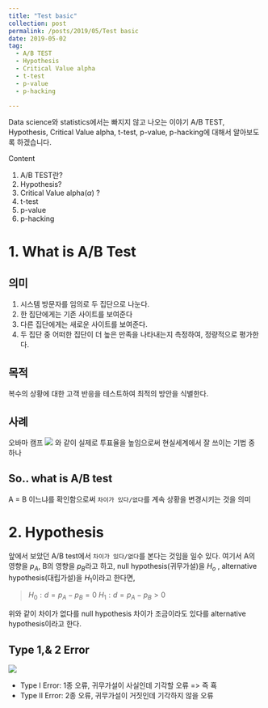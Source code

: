 ```yaml
---
title: "Test basic"
collection: post
permalink: /posts/2019/05/Test basic
date: 2019-05-02
tag:
  - A/B TEST
  - Hypothesis
  - Critical Value alpha
  - t-test
  - p-value
  - p-hacking

---
```


Data science와 statistics에서는 빠지지 않고 나오는 이야기
A/B TEST, Hypothesis, Critical Value alpha, t-test, p-value, p-hacking에 대해서 알아보도록 하겠습니다.

Content
1. A/B TEST란?
2. Hypothesis?
3. Critical Value alpha($\alpha$) ?
4. t-test
5. p-value
6. p-hacking

# 1. What is A/B Test
## 의미
1. 시스템 방문자를 임의로 두 집단으로 나눈다.
2. 한 집단에게는 기존 사이트를 보여준다
3. 다른 집단에게는 새로운 사이트를 보여준다.
4. 두 집단 중 어떠한 집단이 더 높은 만족을 나타내는지 측정하여, 정량적으로 평가한다.

## 목적
복수의 상황에 대한 고객 반응을 테스트하여 최적의 방안을 식별한다.

## 사례
오바마 캠프
![](http://mindthelog.com/wp-content/uploads/2017/01/a-b-testing.jpg)
와 같이 실제로 투표율을 높임으로써 현실세계에서
잘 쓰이는 기법 중 하나

## So.. what is A/B test
A = B 이느냐를 확인함으로써
`차이가 있다/없다`를 계속 상황을 변경시키는 것을 의미

# 2. Hypothesis
앞에서 보았던 A/B test에서
`차이가 있다/없다`를 본다는 것임을 일수 있다.
여기서 A의 영향을 $p_A$, B의 영향을 $p_B$라고 하고,
 null hypothesis(귀무가설)을 $H_o$ ,
 alternative hypothesis(대립가설)을 $H_1$이라고 한다면,
>$H_0 : d = p_A - p_B = 0$
>$H_1 : d = p_A - p_B  >0$

위와 같이 차이가 없다를 null hypothesis 차이가 조금이라도 있다를 alternative hypothesis이라고 한다.
## Type 1,& 2 Error
![](http://epiville.ccnmtl.columbia.edu/assets/images/error_table.jpg)
-   Type I Error: 1종 오류, 귀무가설이 사실인데 기각할 오류 
=> 즉 횩
-   Type II Error: 2종 오류, 귀무가설이 거짓인데 기각하지 않을 오류
<!--stackedit_data:
eyJoaXN0b3J5IjpbLTE5ODI5Nzc5MDIsLTQ4NTI1MTU3MCwtND
g4MTc5Njk2LC0xMTkwMzIxMTBdfQ==
-->